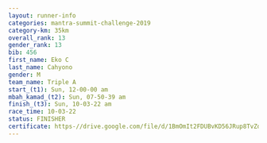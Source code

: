 ```yaml
---
layout: runner-info 
categories: mantra-summit-challenge-2019 
category-km: 35km 
overall_rank: 13
gender_rank: 13
bib: 456
first_name: Eko C
last_name: Cahyono
gender: M
team_name: Triple A
start_(t1): Sun, 12-00-00 am
mbah_kamad_(t2): Sun, 07-50-39 am
finish_(t3): Sun, 10-03-22 am
race_time: 10-03-22
status: FINISHER
certificate: https-//drive.google.com/file/d/1BmOmIt2FDUBvKD56JRup8TvZdnFfE-4e/view?usp=sharing
---
```

